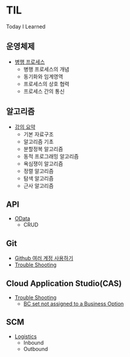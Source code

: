 # TIL
Today I Learned

## 운영체제
* [병행 프로세스](https://github.com/yoons2owo/TIL/blob/main/OS/concurrent_process.md)
  * 병행 프로세스의 개념
  * 동기화와 임계영역
  * 프로세스의 상호 협력
  * 프로세스 간의 통신

## 알고리즘
* [강의 요약](https://github.com/yoons2owo/TIL/blob/main/Algorithm/lecture_summary.md)
  * 기본 자료구조  
  * 알고리즘 기초
  * 분할정복 알고리즘
  * 동적 프로그래밍 알고리즘
  * 욕심쟁이 알고리즘 
  * 정렬 알고리즘
  * 탐색 알고리즘
  * 근사 알고리즘

## API 
* [OData](https://github.com/yoons2owo/TIL/blob/main/OData/odata.md)
  * CRUD 
## Git
* [Github 여러 계정 사용하기](https://github.com/yoons2owo/TIL/blob/main/Git/multi_account.md)
* [Trouble Shooting](https://github.com/yoons2owo/TIL/blob/main/Git/troubleshooting.md)
## Cloud Application Studio(CAS)
* [Trouble Shooting](https://github.com/yoons2owo/TIL/blob/main/CAS/troubleshooting.md)
  * [BC set not assigned to a Business Option](https://github.com/yoons2owo/TIL/blob/main/CAS/troubleshooting.md#bc-set-not-assigned-to-a-business-option)
  
## SCM
* [Logistics](https://github.com/yoons2owo/TIL/blob/main/CSM/logistics.md)
  * Inbound 
  * Outbound 
